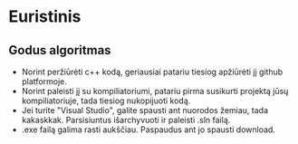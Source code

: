 # Euristinis
## Godus algoritmas
* Norint peržiūrėti c++ kodą, geriausiai patariu tiesiog apžiūrėti jį github platformoje.
* Norint paleisti jį su kompiliatoriumi, patariu pirma susikurti projektą jūsų kompiliatoriuje, tada tiesiog nukopijuoti kodą.
* Jei turite "Visual Studio", galite spausti ant nuorodos žemiau, tada kakaskkak. Parsisiuntus išarchyvuoti ir paleisti .sln failą.
* .exe failą galima rasti aukščiau. Paspaudus ant jo spausti download.
